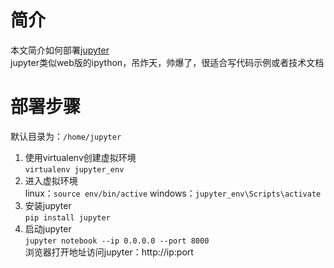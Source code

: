 # 简介
本文简介如何部署[jupyter](https://jupyter.org/)  
jupyter类似web版的ipython，吊炸天，帅爆了，很适合写代码示例或者技术文档


# 部署步骤

默认目录为：`/home/jupyter`

 1. 使用virtualenv创建虚拟环境  
    `virtualenv jupyter_env`
 2. 进入虚拟环境  
    linux：`source env/bin/active`
    windows：`jupyter_env\Scripts\activate`
 3. 安装jupyter  
    `pip install jupyter`
 4. 启动jupyter  
    `jupyter notebook --ip 0.0.0.0 --port 8000`  
    浏览器打开地址访问jupyter：http://ip:port
